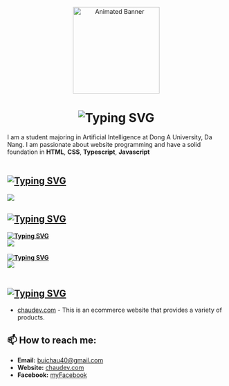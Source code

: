 <p align="center">
  <img src="https://res.cloudinary.com/doguzyfn7/image/upload/v1714469400/avaaa_zhrws3.jpg" height="200" alt="Animated Banner"/>
</p>

<h1 align="center">
  <img src="https://readme-typing-svg.demolab.com?font=Fira+Code&size=31&pause=1000&color=F70303&background=39FFF000&random=false&width=435&lines=Hi+there%2C+I'm+Chou+%F0%9F%91%8B;I'm+a+Website+Development+Engineer%F0%9F%91%8B" alt="Typing SVG" />
</h1>

I am a student majoring in Artificial Intelligence at Dong A University, Da Nang. I am passionate about website programming and have a solid foundation in **HTML**, **CSS**, **Typescript**, **Javascript**
<br>
<br>

## [![Typing SVG](https://readme-typing-svg.demolab.com?font=Fira+Code&weight=600&size=25&duration=2&pause=1000&color=29F723&background=39FFF000&random=false&repeat=false&width=435&lines=%F0%9F%9A%80++Programming+languages)](https://git.io/typing-svg)

<img src="https://skillicons.dev/icons?i=js,ts,py," />
<br>

## [![Typing SVG](https://readme-typing-svg.demolab.com?font=Fira+Code&weight=600&size=25&duration=2&pause=1000&color=F714DF&background=39FFF000&random=false&repeat=false&width=435&lines=%E2%98%98%EF%B8%8F+Frameworks%2F+Platforms)](https://git.io/typing-svg)

**[![Typing SVG](https://readme-typing-svg.demolab.com?font=Fira+Code&weight=600&size=20&duration=2&pause=1000&color=F772A7&background=39FFF000&random=false&width=435&lines=Frontend)](https://git.io/typing-svg)**
<br>
<img src="https://skillicons.dev/icons?i=react,next,redux,sass,mui,bootstrap,jquery,tailwindcss" /><br> <br>
**[![Typing SVG](https://readme-typing-svg.demolab.com?font=Fira+Code&weight=600&size=20&duration=2&pause=1000&color=964BF7&background=39FFF000&random=false&width=435&lines=Backend)](https://git.io/typing-svg)**
<br>
<img src="https://skillicons.dev/icons?i=nest,graphql,nodejs,express," />
<br>
<br>

## [![Typing SVG](https://readme-typing-svg.demolab.com?font=Fira+Code&weight=600&size=25&duration=2&pause=1000&color=00F70A&background=39FFF000&random=false&repeat=false&width=435&lines=%F0%9F%93%A6+Projects)](https://git.io/typing-svg)

- [chaudev.com](http://chaudev.com) - This is an ecommerce website that provides a variety of products.

## 📫 How to reach me:

- **Email:** [buichau40@gmail.com](mailto:buichau40@gmail.com)
- **Website:** [chaudev.com](http://chaudev.com)
- **Facebook:** [myFacebook](https://www.facebook.com/mi.bui.923)
